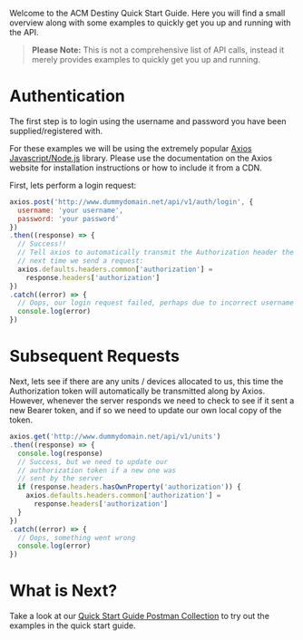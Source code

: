 Welcome to the ACM Destiny Quick Start Guide. Here you will find a small overview along with some examples to quickly get you up and running with the API.

> **Please Note:** This is not a comprehensive list of API calls, instead it merely provides examples to quickly get you up and running.

# Authentication
The first step is to login using the username and password you have been supplied/registered with.

For these examples we will be using the extremely popular [Axios Javascript/Node.js](https://axios-http.com/) library. Please use the documentation on the Axios website for installation instructions or how to include it from a CDN.

First, lets perform a login request:

```javascript
axios.post('http://www.dummydomain.net/api/v1/auth/login', {
  username: 'your username',
  password: 'your password'
})
.then((response) => {
  // Success!!
  // Tell axios to automatically transmit the Authorization header the
  // next time we send a request:
  axios.defaults.headers.common['authorization'] = 
    response.headers['authorization']
})
.catch((error) => {
  // Oops, our login request failed, perhaps due to incorrect username or password?
  console.log(error)
})
```

# Subsequent Requests

Next, lets see if there are any units / devices allocated to us, this time the Authorization token will automatically be transmitted along by Axios. However, whenever the server responds we need to check to see if it sent a new Bearer token, and if so we need to update our own local copy of the token.

```javascript
axios.get('http://www.dummydomain.net/api/v1/units')
.then((response) => {
  console.log(response)
  // Success, but we need to update our 
  // authorization token if a new one was
  // sent by the server
  if (response.headers.hasOwnProperty('authorization')) {
    axios.defaults.headers.common['authorization'] = 
      response.headers['authorization']
  }
})
.catch((error) => {
  // Oops, something went wrong
  console.log(error)
})
```

# What is Next?

Take a look at our [Quick Start Guide Postman Collection](https://documenter.getpostman.com/view/217817/TzRLnWoy) 
to try out the examples in the quick start guide.
